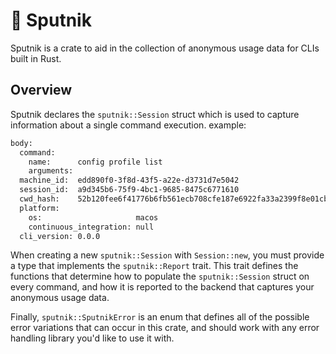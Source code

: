 # 🚀 Sputnik

Sputnik is a crate to aid in the collection of anonymous usage data for CLIs built in Rust.

## Overview

Sputnik declares the `sputnik::Session` struct which is used to capture information about a single command execution. example:

```sh
body:
  command:
    name:      config profile list
    arguments:
  machine_id:  edd890f0-3f8d-43f5-a22e-d3731d7e5042
  session_id:  a9d345b6-75f9-4bc1-9685-8475c6771610
  cwd_hash:    52b120fee6f41776b6fb561ecb708cfe187e6922fa33a2399f8e01cb94e89bb0
  platform:
    os:                     macos
    continuous_integration: null
  cli_version: 0.0.0
```

When creating a new `sputnik::Session` with `Session::new`, you must provide a type that implements the `sputnik::Report` trait. This trait defines the functions that determine how to populate the `sputnik::Session` struct on every command, and how it is reported to the backend that captures your anonymous usage data.

Finally, `sputnik::SputnikError` is an enum that defines all of the possible error variations that can occur in this crate, and should work with any error handling library you'd like to use it with.
